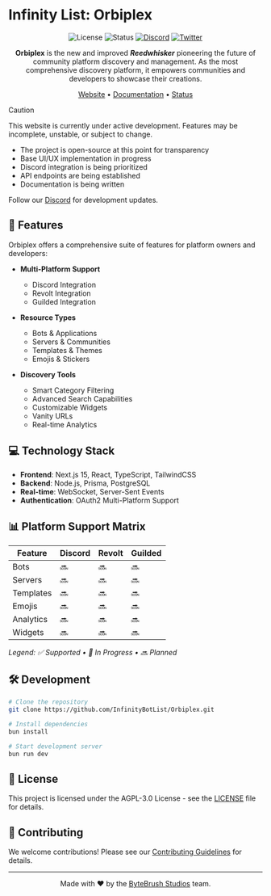 # Infinity List: Orbiplex

<div align="center">

![License](https://img.shields.io/badge/license-AGPL--3.0-blue.svg)
![Status](https://img.shields.io/badge/status-unreleased-orange.svg)
[![Discord](https://img.shields.io/discord/758641373074423808?color=5865F2&logo=discord&logoColor=white)](https://discord.gg/ae6wpKqApt)
[![Twitter](https://img.shields.io/badge/Twitter-Follow-1DA1F2?logo=twitter)](https://twitter.com/InfinityBotList)

**Orbiplex** is the new and improved **_Reedwhisker_** pioneering the future of community platform discovery and management. As the most comprehensive discovery platform, it empowers communities and developers to showcase their creations.

[Website](https://infinitybots.gg) • [Documentation](https://docs.infinitybots.gg) • [Status](https://status.botlist.site)

</div>

> [!CAUTION]
> This website is currently under active development. Features may be incomplete, unstable, or subject to change.
>
> - The project is open-source at this point for transparency
> - Base UI/UX implementation in progress
> - Discord integration is being prioritized
> - API endpoints are being established
> - Documentation is being written
>
> Follow our [Discord](https://discord.gg/ae6wpKqApt) for development updates.

## 🚀 Features

Orbiplex offers a comprehensive suite of features for platform owners and developers:

- **Multi-Platform Support**

    - Discord Integration
    - Revolt Integration
    - Guilded Integration

- **Resource Types**

    - Bots & Applications
    - Servers & Communities
    - Templates & Themes
    - Emojis & Stickers

- **Discovery Tools**
    - Smart Category Filtering
    - Advanced Search Capabilities
    - Customizable Widgets
    - Vanity URLs
    - Real-time Analytics

## 💻 Technology Stack

- **Frontend**: Next.js 15, React, TypeScript, TailwindCSS
- **Backend**: Node.js, Prisma, PostgreSQL
- **Real-time**: WebSocket, Server-Sent Events
- **Authentication**: OAuth2 Multi-Platform Support

## 📊 Platform Support Matrix

| Feature   | Discord | Revolt | Guilded |
| --------- | ------- | ------ | ------- |
| Bots      | 🔜      | 🔜     | 🔜      |
| Servers   | 🔜      | 🔜     | 🔜      |
| Templates | 🔜      | 🔜     | 🔜      |
| Emojis    | 🔜      | 🔜     | 🔜      |
| Analytics | 🔜      | 🔜     | 🔜      |
| Widgets   | 🔜      | 🔜     | 🔜      |

_Legend: ✅ Supported • 🔄 In Progress • 🔜 Planned_

## 🛠️ Development

```bash
# Clone the repository
git clone https://github.com/InfinityBotList/Orbiplex.git

# Install dependencies
bun install

# Start development server
bun run dev
```

## 📜 License

This project is licensed under the AGPL-3.0 License - see the [LICENSE](LICENSE) file for details.

## 🤝 Contributing

We welcome contributions! Please see our [Contributing Guidelines](CONTRIBUTING.md) for details.

---

<div align="center">

Made with ❤️ by the [ByteBrush Studios](https://bytebrush.dev) team.

</div>
